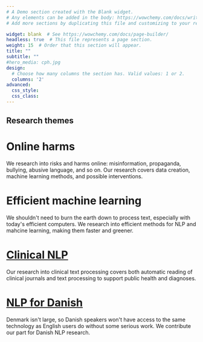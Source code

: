 ```yaml
---
# A Demo section created with the Blank widget.
# Any elements can be added in the body: https://wowchemy.com/docs/writing-markdown-latex/
# Add more sections by duplicating this file and customizing to your requirements.

widget: blank  # See https://wowchemy.com/docs/page-builder/
headless: true  # This file represents a page section.
weight: 15  # Order that this section will appear.
title: ""
subtitle: ""
#hero_media: cph.jpg
design:
  # Choose how many columns the section has. Valid values: 1 or 2.
  columns: '2'
advanced:
  css_style:
  css_class:
---
```


## Research themes

# Online harms

We research into risks and harms online: misinformation, propaganda, bullying, abusive language, and so on. Our research covers data creation, machine learning methods, and possible interventions.

# Efficient machine learning

We shouldn't need to burn the earth down to process text, especially with today's efficient computers. We research into efficient methods for NLP and mahcine learning, making them faster and greener.

# [Clinical NLP](project/clinical)

Our research into clinical text processing covers both automatic reading of clinical journals and text processing to support public health and diagnoses.

# [NLP for Danish](project/danish)

Denmark isn't large, so Danish speakers won't have access to the same technology as English users do without some serious work. We contribute our part for Danish NLP research.